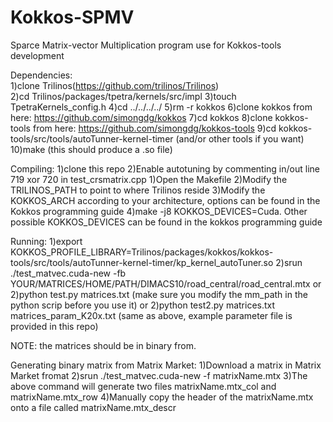 # Kokkos-SPMV
Sparce Matrix-vector Multiplication program use for Kokkos-tools development

Dependencies: <br />
1)clone Trilinos(https://github.com/trilinos/Trilinos) <br />
2)cd Trilinos/packages/tpetra/kernels/src/impl
3)touch TpetraKernels_config.h
4)cd ../../../../
5)rm -r kokkos
6)clone kokkos from here: https://github.com/simongdg/kokkos
7)cd kokkos
8)clone kokkos-tools from here: https://github.com/simongdg/kokkos-tools
9)cd kokkos-tools/src/tools/autoTunner-kernel-timer (and/or other tools if you want)
10)make (this should produce a .so file)


Compiling:
1)clone this repo
2)Enable autotuning by commenting in/out line 719 xor 720 in test_crsmatrix.cpp 
1)Open the Makefile
2)Modify the TRILINOS_PATH to point to where Trilinos reside
3)Modify the KOKKOS_ARCH according to your architecture, options can be found in the Kokkos programming guide
4)make -j8 KOKKOS_DEVICES=Cuda. Other possible KOKKOS_DEVICES can be found in the kokkos programming guide


Running:
1)export KOKKOS_PROFILE_LIBRARY=Trilinos/packages/kokkos/kokkos-tools/src/tools/autoTunner-kernel-timer/kp_kernel_autoTuner.so
2)srun ./test_matvec.cuda-new -fb YOUR/MATRICES/HOME/PATH/DIMACS10/road_central/road_central.mtx
or
2)python test.py matrices.txt (make sure you modify the mm_path in the python scrip before you use it)
or
2)python test2.py matrices.txt matrices_param_K20x.txt (same as above, example parameter file is provided in this repo)

NOTE: the matrices should be in binary from. 


Generating binary matrix from Matrix Market:
1)Download a matrix in Matrix Market fromat
2)srun ./test_matvec.cuda-new -f matrixName.mtx
3)The above command will generate two files matrixName.mtx_col and matrixName.mtx_row
4)Manually copy the header of the matrixName.mtx onto a file called matrixName.mtx_descr

